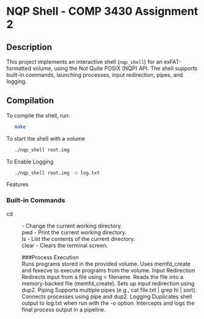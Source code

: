 # NQP Shell - COMP 3430 Assignment 2

## Description
This project implements an interactive shell (`nqp_shell`) for an exFAT-formatted volume, using the Not Quite POSIX (NQP) API. The shell supports built-in commands, launching processes, input redirection, pipes, and logging.

## Compilation
To compile the shell, run:


```bash
   make
   ```

To start the shell with a volume 

```bash
   ./nqp_shell root.img
   ```


To Enable Logging 

```bash
   ./nqp_shell root.img -o log.txt
```


Features

### Built-in Commands
cd <dir> - Change the current working directory. <br>
pwd - Print the current working directory. <br>
ls - List the contents of the current directory.<br>
clear - Clears the terminal screen.<br>

###Process Execution<br>
Runs programs stored in the provided volume.
Uses memfd_create and fexecve to execute programs from the volume.
Input Redirection
Redirects input from a file using < filename.
Reads the file into a memory-backed file (memfd_create).
Sets up input redirection using dup2.
Piping
Supports multiple pipes (e.g., cat file.txt | grep hi | sort).
Connects processes using pipe and dup2.
Logging
Duplicates shell output to log.txt when run with the -o option.
Intercepts and logs the final process output in a pipeline.

